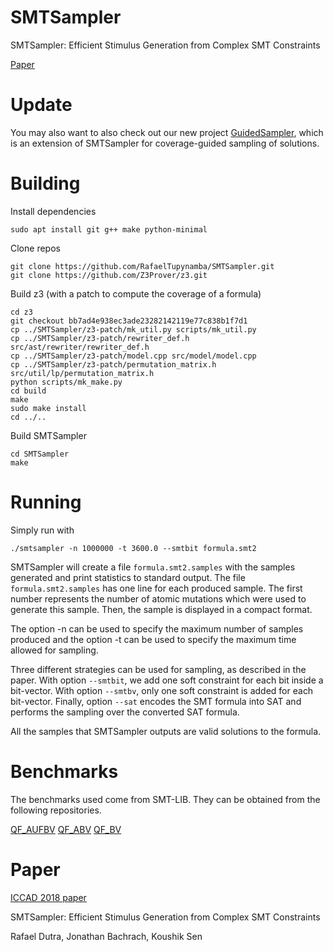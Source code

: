 # SMTSampler
SMTSampler: Efficient Stimulus Generation from Complex SMT Constraints

[Paper](https://people.eecs.berkeley.edu/~rtd/papers/SMTSampler.pdf)

# Update

You may also want to also check out our new project [GuidedSampler](https://github.com/RafaelTupynamba/GuidedSampler), which is an extension of SMTSampler for coverage-guided sampling of solutions.

# Building

Install dependencies

```
sudo apt install git g++ make python-minimal
```

Clone repos

```
git clone https://github.com/RafaelTupynamba/SMTSampler.git
git clone https://github.com/Z3Prover/z3.git
```

Build z3 (with a patch to compute the coverage of a formula)

```
cd z3
git checkout bb7ad4e938ec3ade23282142119e77c838b1f7d1
cp ../SMTSampler/z3-patch/mk_util.py scripts/mk_util.py
cp ../SMTSampler/z3-patch/rewriter_def.h src/ast/rewriter/rewriter_def.h
cp ../SMTSampler/z3-patch/model.cpp src/model/model.cpp
cp ../SMTSampler/z3-patch/permutation_matrix.h src/util/lp/permutation_matrix.h
python scripts/mk_make.py
cd build
make
sudo make install
cd ../..
```

Build SMTSampler

```
cd SMTSampler
make
```

# Running

Simply run with

```
./smtsampler -n 1000000 -t 3600.0 --smtbit formula.smt2
```

SMTSampler will create a file `formula.smt2.samples` with the samples generated and print statistics to standard output. The file `formula.smt2.samples` has one line for each produced sample. The first number represents the number of atomic mutations which were used to generate this sample. Then, the sample is displayed in a compact format.

The option -n can be used to specify the maximum number of samples produced and the option -t can be used to specify the maximum time allowed for sampling.

Three different strategies can be used for sampling, as described in the paper. With option `--smtbit`, we add one soft constraint for each bit inside a bit-vector. With option `--smtbv`, only one soft constraint is added for each bit-vector. Finally, option `--sat` encodes the SMT formula into SAT and performs the sampling over the converted SAT formula.

All the samples that SMTSampler outputs are valid solutions to the formula.

# Benchmarks

The benchmarks used come from SMT-LIB. They can be obtained from the following repositories.

[QF_AUFBV](https://clc-gitlab.cs.uiowa.edu:2443/SMT-LIB-benchmarks/QF_AUFBV)
[QF_ABV](https://clc-gitlab.cs.uiowa.edu:2443/SMT-LIB-benchmarks/QF_ABV)
[QF_BV](https://clc-gitlab.cs.uiowa.edu:2443/SMT-LIB-benchmarks/QF_BV)

# Paper

[ICCAD 2018 paper](https://people.eecs.berkeley.edu/~rtd/papers/SMTSampler.pdf)

SMTSampler: Efficient Stimulus Generation from Complex SMT Constraints

Rafael Dutra, Jonathan Bachrach, Koushik Sen
